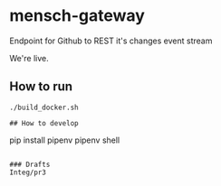 # mensch-gateway
Endpoint for Github to REST it's changes event stream

We're live.

## How to run
```
./build_docker.sh

## How to develop
```
pip install pipenv
pipenv shell
```

### Drafts 
Integ/pr3

